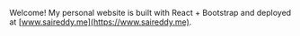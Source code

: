 Welcome! My personal website is built with React + Bootstrap and deployed at [www.saireddy.me](https://www.saireddy.me).
